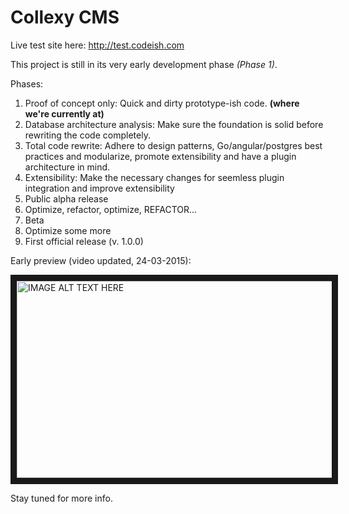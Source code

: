 # Collexy CMS

Live test site here: <a href="http://test.codeish.com" rel="nofollow">http://test.codeish.com</a>

This project is still in its very early development phase <i>(Phase 1)</i>.

Phases:

1. Proof of concept only: Quick and dirty prototype-ish code. <strong>(where we're currently at)</strong>
2. Database architecture analysis: Make sure the foundation is solid before rewriting the code completely.
3. Total code rewrite: Adhere to design patterns, Go/angular/postgres best practices and modularize, promote extensibility and have a plugin architecture in mind.
4. Extensibility: Make the necessary changes for seemless plugin integration and improve extensibility 
5. Public alpha release
6. Optimize, refactor, optimize, REFACTOR...
7. Beta
8. Optimize some more
9. First official release (v. 1.0.0)

Early preview (video updated, 24-03-2015):

<a href="http://www.youtube.com/watch?feature=player_embedded&v=P1XyKQumd9k
" target="_blank"><img src="http://img.youtube.com/vi/P1XyKQumd9k/maxresdefault.jpg" 
alt="IMAGE ALT TEXT HERE" width="560" height="315" border="10" /></a>

Stay tuned for more info.

